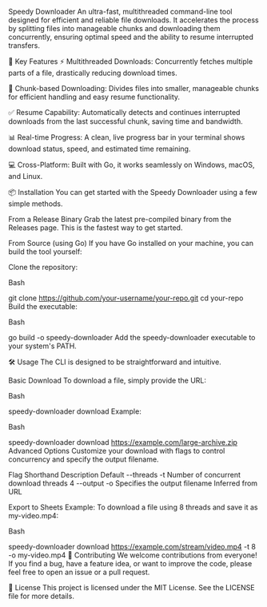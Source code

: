  Speedy Downloader
An ultra-fast, multithreaded command-line tool designed for efficient and reliable file downloads. It accelerates the process by splitting files into manageable chunks and downloading them concurrently, ensuring optimal speed and the ability to resume interrupted transfers.

🌟 Key Features
⚡ Multithreaded Downloads: Concurrently fetches multiple parts of a file, drastically reducing download times.

🧩 Chunk-based Downloading: Divides files into smaller, manageable chunks for efficient handling and easy resume functionality.

✅ Resume Capability: Automatically detects and continues interrupted downloads from the last successful chunk, saving time and bandwidth.

📊 Real-time Progress: A clean, live progress bar in your terminal shows download status, speed, and estimated time remaining.

💻 Cross-Platform: Built with Go, it works seamlessly on Windows, macOS, and Linux.

📦 Installation
You can get started with the Speedy Downloader using a few simple methods.

From a Release Binary
Grab the latest pre-compiled binary from the Releases page. This is the fastest way to get started.

From Source (using Go)
If you have Go installed on your machine, you can build the tool yourself:

Clone the repository:

Bash

git clone https://github.com/your-username/your-repo.git
cd your-repo
Build the executable:

Bash

go build -o speedy-downloader
Add the speedy-downloader executable to your system's PATH.

🛠️ Usage
The CLI is designed to be straightforward and intuitive.

Basic Download
To download a file, simply provide the URL:

Bash

speedy-downloader download <URL>
Example:

Bash

speedy-downloader download https://example.com/large-archive.zip
Advanced Options
Customize your download with flags to control concurrency and specify the output filename.

Flag	Shorthand	Description	Default
--threads	-t	Number of concurrent download threads	4
--output	-o	Specifies the output filename	Inferred from URL

Export to Sheets
Example:
To download a file using 8 threads and save it as my-video.mp4:

Bash

speedy-downloader download https://example.com/stream/video.mp4 -t 8 -o my-video.mp4
🤝 Contributing
We welcome contributions from everyone! If you find a bug, have a feature idea, or want to improve the code, please feel free to open an issue or a pull request.

📄 License
This project is licensed under the MIT License. See the LICENSE file for more details.